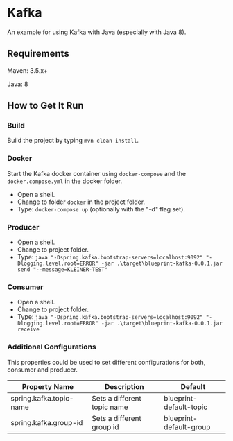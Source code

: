 # Kafka

An example for using Kafka with Java (especially with Java 8).


## Requirements

Maven: 3.5.x+

Java: 8


## How to Get It Run

### Build

Build the project by typing ``mvn clean install``.


### Docker

Start the Kafka docker container using ``docker-compose`` and the ``docker.compose.yml`` in the docker folder.

* Open a shell.
* Change to folder ``docker`` in the project folder.
* Type: ``docker-compose up`` (optionally with the "-d" flag set).


### Producer

* Open a shell.
* Change to project folder.
* Type: ``java "-Dspring.kafka.bootstrap-servers=localhost:9092" "-Dlogging.level.root=ERROR" -jar .\target\blueprint-kafka-0.0.1.jar send "--message=KLEINER-TEST"``


### Consumer

* Open a shell.
* Change to project folder.
* Type: ``java "-Dspring.kafka.bootstrap-servers=localhost:9092" "-Dlogging.level.root=ERROR" -jar .\target\blueprint-kafka-0.0.1.jar receive``

### Additional Configurations

This properties could be used to set different configurations for both, consumer and producer.

|Property Name          |Description|Default|
|-----------------------|-----------|-------|
|spring.kafka.topic-name|Sets a different topic name|blueprint-default-topic|
|spring.kafka.group-id  |Sets a different group id|blueprint-default-group|